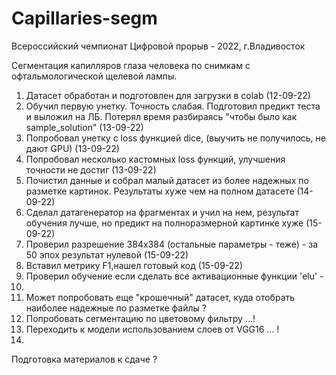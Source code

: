 # Capillaries-segm

Всероссийский чемпионат Цифровой прорыв - 2022, г.Владивосток

Сегментация капилляров глаза человека по снимкам с офтальмологической щелевой лампы.

1. Датасет обработан и подготовлен для загрузки в colab (12-09-22)
2. Обучил первую унетку. Точность слабая. Подготовил предикт теста и выложил на ЛБ. Потерял время разбираясь "чтобы было как sample_solution" (13-09-22)
3. Попробовал унетку с loss функцией dice, (выучить не получилось, не дают GPU) (13-09-22)
4. Попробовал несколько кастомных loss функций, улучшения точности не достиг (13-09-22)
5. Почистил данные и собрал малый датасет из более надежных по разметке картинок. Результаты хуже чем на полном датасете (14-09-22)
6. Сделал датагенератор на фрагментах и учил на нем, результат обучения лучше, но предикт на полноразмерной картинке хуже (15-09-22)
7. Проверил разрешение 384х384 (остальные параметры  - теже)  - за 50 эпох результат нулевой (15-09-22)
8. Вставил метрику F1,нашел готовый код (15-09-22)
9. Проверил обучение если сделать все активационные функции 'elu' -
10.
11. Может попробовать еще "крошечный" датасет, куда отобрать наиболее надежные по разметке файлы ?
12. Попробовать сегментацию по цветовому фильтру ...!
13. Переходить к модели использованием слоев от VGG16 ... !
14.


Подготовка материалов к сдаче ?
